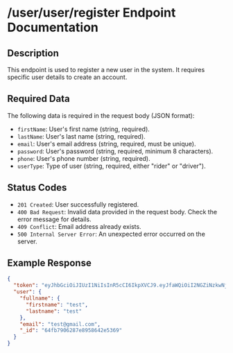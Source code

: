 # /user/user/register Endpoint Documentation

## Description

This endpoint is used to register a new user in the system. It requires specific user details to create an account.

## Required Data

The following data is required in the request body (JSON format):

*   `firstName`: User's first name (string, required).
*   `lastName`: User's last name (string, required).
*   `email`: User's email address (string, required, must be unique).
*   `password`: User's password (string, required, minimum 8 characters).
*   `phone`: User's phone number (string, required).
*   `userType`: Type of user (string, required, either "rider" or "driver").

## Status Codes

*   `201 Created`: User successfully registered.
*   `400 Bad Request`: Invalid data provided in the request body.  Check the error message for details.
*   `409 Conflict`:  Email address already exists.
*   `500 Internal Server Error`:  An unexpected error occurred on the server.

## Example Response

```json
{
  "token": "eyJhbGciOiJIUzI1NiIsInR5cCI6IkpXVCJ9.eyJfaWQiOiI2NGZiNzkwNjI4N2U4OTU4NjQyZTUzNjkiLCJpYXQiOjE2OTQxNjU4OTR9.xJwrvj9W-V9jEqvJ9K9JgH-M0q7jV9HhK-V3qJqJ1_E",
  "user": {
    "fullname": {
      "firstname": "test",
      "lastname": "test"
    },
    "email": "test@gmail.com",
    "_id": "64fb7906287e8958642e5369"
  }
}
